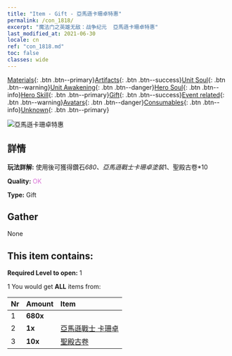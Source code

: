 ```yaml
---
title: "Item - Gift - 亞馬遜卡珊卓特惠"
permalink: /con_1818/
excerpt: "魔法门之英雄无敌：战争纪元  亞馬遜卡珊卓特惠"
last_modified_at: 2021-06-30
locale: cn
ref: "con_1818.md"
toc: false
classes: wide
---
```

 [Materials](/ItemsCN/){: .btn .btn--primary}[Artifacts](/ItemsCN/Artifacts/){: .btn .btn--success}[Unit Soul](/ItemsCN/UnitSoul/){: .btn .btn--warning}[Unit Awakening](/ItemsCN/UnitAwakening/){: .btn .btn--danger}[Hero Soul](/ItemsCN/HeroSoul/){: .btn .btn--info}[Hero Skill](/ItemsCN/HeroSkill/){: .btn .btn--primary}[Gift](/ItemsCN/Gift/){: .btn .btn--success}[Event related](/ItemsCN/Events/){: .btn .btn--warning}[Avatars](/ItemsCN/Avatars/){: .btn .btn--danger}[Consumables](/ItemsCN/Consumables/){: .btn .btn--info}[Unknown](/ItemsCN/Unknown/){: .btn .btn--primary}

 ![亞馬遜卡珊卓特惠](/images/t/i_907440.png)

## 詳情
 **玩法詳解:** 使用後可獲得鑽石*680、亞馬遜戰士卡珊卓塗裝*1、聖殿古卷*10

 **Quality:** <span style="color: #DA70D6">OK</span>

 **Type:** Gift

## Gather

  None

## This item contains:

 **Required Level to open:** 1

 1 You would get **ALL** items  from:

  | Nr | Amount |     Item    |
  |:---|:-------|:------------|
  | 1 |  **680x** | <i class="fas fa-gem"/> |  | 
  | 2 |  **1x** | [亞馬遜戰士 卡珊卓](/cn/Items/con_1082/) |  | 
  | 3 |  **10x** | [聖殿古卷](/cn/Items/con_697/) |  | 

